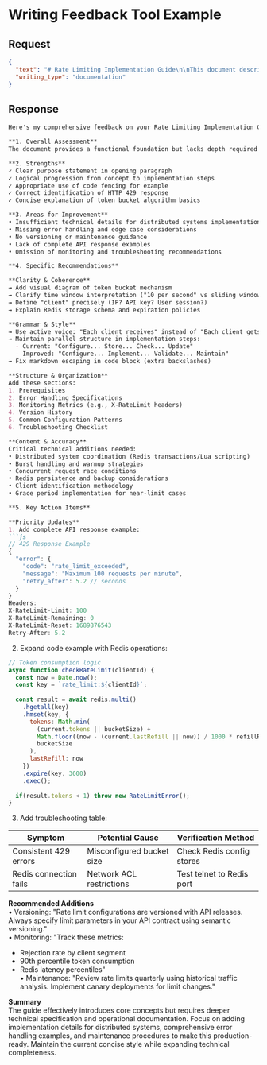 # Writing Feedback Tool Example

## Request
```json
{
  "text": "# Rate Limiting Implementation Guide\n\nThis document describes the implementation of rate limiting in our API service. Rate limiting prevents abuse and ensures fair resource allocation.\n\nRate limits are enforced using a token bucket algorithm. Each client gets a bucket that fills at a fixed rate. When the bucket is empty, requests are rejected.\n\nTo implement rate limiting:\n1. Configure bucket size and refill rate\n2. Store bucket state in Redis\n3. Check token availability before processing requests\n4. Update bucket state after processing\n\nExample:\n```js\nconst rateLimit = {\n  bucketSize: 100,\n  refillRate: 10 // tokens per second\n}\n```\n\nWhen rate limit is exceeded, return 429 Too Many Requests with retry-after header.",
  "writing_type": "documentation"
}
```

## Response
```markdown
Here's my comprehensive feedback on your Rate Limiting Implementation Guide:

**1. Overall Assessment**  
The document provides a functional foundation but lacks depth required for production-grade implementation guidance. While core concepts are present, critical technical details and API documentation standards are underdeveloped.

**2. Strengths**  
✓ Clear purpose statement in opening paragraph  
✓ Logical progression from concept to implementation steps  
✓ Appropriate use of code fencing for example  
✓ Correct identification of HTTP 429 response  
✓ Concise explanation of token bucket algorithm basics

**3. Areas for Improvement**  
• Insufficient technical details for distributed systems implementation  
• Missing error handling and edge case considerations  
• No versioning or maintenance guidance  
• Lack of complete API response examples  
• Omission of monitoring and troubleshooting recommendations

**4. Specific Recommendations**

**Clarity & Coherence**  
→ Add visual diagram of token bucket mechanism  
→ Clarify time window interpretation ("10 per second" vs sliding window)  
→ Define "client" precisely (IP? API key? User session?)  
→ Explain Redis storage schema and expiration policies

**Grammar & Style**  
→ Use active voice: "Each client receives" instead of "Each client gets"  
→ Maintain parallel structure in implementation steps:  
  - Current: "Configure... Store... Check... Update"  
  - Improved: "Configure... Implement... Validate... Maintain"  
→ Fix markdown escaping in code block (extra backslashes)

**Structure & Organization**  
Add these sections:  
1. Prerequisites  
2. Error Handling Specifications  
3. Monitoring Metrics (e.g., X-RateLimit headers)  
4. Version History  
5. Common Configuration Patterns  
6. Troubleshooting Checklist

**Content & Accuracy**  
Critical technical additions needed:  
• Distributed system coordination (Redis transactions/Lua scripting)  
• Burst handling and warmup strategies  
• Concurrent request race conditions  
• Redis persistence and backup considerations  
• Client identification methodology  
• Grace period implementation for near-limit cases

**5. Key Action Items**  

**Priority Updates**  
1. Add complete API response example:
```js
// 429 Response Example
{
  "error": {
    "code": "rate_limit_exceeded",
    "message": "Maximum 100 requests per minute",
    "retry_after": 5.2 // seconds
  }
}
Headers: 
X-RateLimit-Limit: 100
X-RateLimit-Remaining: 0
X-RateLimit-Reset: 1689876543
Retry-After: 5.2
```

2. Expand code example with Redis operations:
```js
// Token consumption logic
async function checkRateLimit(clientId) {
  const now = Date.now();
  const key = `rate_limit:${clientId}`;
  
  const result = await redis.multi()
    .hgetall(key)
    .hmset(key, {
      tokens: Math.min(
        (current.tokens || bucketSize) + 
        Math.floor((now - (current.lastRefill || now)) / 1000 * refillRate),
        bucketSize
      ),
      lastRefill: now
    })
    .expire(key, 3600)
    .exec();
  
  if(result.tokens < 1) throw new RateLimitError();
}
```

3. Add troubleshooting table:

| Symptom               | Potential Cause          | Verification Method       |
|-----------------------|--------------------------|---------------------------|
| Consistent 429 errors | Misconfigured bucket size | Check Redis config stores |
| Redis connection fails| Network ACL restrictions | Test telnet to Redis port |

**Recommended Additions**  
• Versioning: "Rate limit configurations are versioned with API releases. Always specify limit parameters in your API contract using semantic versioning."  
• Monitoring: "Track these metrics:  
  - Rejection rate by client segment  
  - 90th percentile token consumption  
  - Redis latency percentiles"  
• Maintenance: "Review rate limits quarterly using historical traffic analysis. Implement canary deployments for limit changes."

**Summary**  
The guide effectively introduces core concepts but requires deeper technical specification and operational documentation. Focus on adding implementation details for distributed systems, comprehensive error handling examples, and maintenance procedures to make this production-ready. Maintain the current concise style while expanding technical completeness.